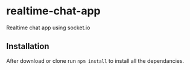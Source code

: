 # realtime-chat-app
Realtime chat app using socket.io


## Installation 
After download or clone run `npm install` to install all the dependancies.

